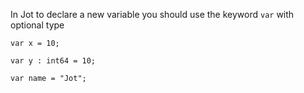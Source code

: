 In Jot to declare a new variable you should use the keyword `var` with optional type

```
var x = 10;
```

```
var y : int64 = 10;
```

```
var name = "Jot";
```
